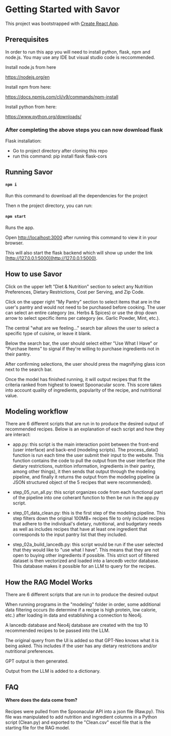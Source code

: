 # Getting Started with Savor

This project was bootstrapped with [Create React App](https://github.com/facebook/create-react-app).
## Prerequisites
In order to run this app you will need to install python, flask, npm and node.js. You may use any IDE but visual studio code is reccommended.

Install node.js from here

https://nodejs.org/en

Install npm from here:

https://docs.npmjs.com/cli/v9/commands/npm-install

Install python from here:

https://www.python.org/downloads/

### After completing the above steps you can now download flask

Flask installation:

- Go to project directory after cloning this repo
- run this command: pip install flask flask-cors



## Running Savor

#### `npm i`

Run this command to download all the dependencies for the project

 Then n the project directory, you can run:

#### `npm start`

Runs the app.

Open [http://localhost:3000](http://localhost:3000) after running this command to view it in your browser.

This will also start the flask backend which will show up under the link [http://127.0.0.1:5000](http://127.0.0.1:5000).

## How to use Savor

Click on the upper left "Diet & Nutrition" section to select any Nutrition Preferences, Dietary Restrictions, Cost per Serving, and Zip Code. 

Click on the upper right "My Pantry" section to select items that are in the user's pantry and would not need to be purchased before cooking. The user can select an entire category (ex. Herbs & Spices) or use the drop down arrow to select specific items per category (ex. Garlic Powder, Mint, etc.). 

The central "what are we feeling..." search bar allows the user to select a specific type of cuisine, or leave it blank. 

Below the search bar, the user should select either "Use What I Have" or "Purchase Items" to signal if they're willing to purchase ingredients not in their pantry.

After confirming selections, the user should press the magnifying glass icon next to the search bar.

Once the model has finished running, it will output recipes that fit the criteria ranked from highest to lowest Spoonacular score. This score takes into account quality of ingredients, popularity of the recipe, and nutritional value. 

## Modeling workflow

There are 6 different scripts that are run in to produce the desired output of recommended recipes. Below is an explanation of each script and how they are interact:

* app.py: this script is the main interaction point between the front-end (user interface) and back-end (modeling scripts). The process_data() function is run each time the user submit their input to the website. This function contains the code to pull the output from the user interface (the dietary restrictions, nutrition information, ingredients in their pantry, among other things), it then sends that output through the modeling pipeline, and finally it returns the output from the modeling pipeline (a JSON structured object of the 5 recipes that were recommended).

* step_05_run_all.py: this script organizes code from each functional part of the pipeline into one coherant function to then be run in the app.py script. 

* step_01_data_clean.py: this is the first step of the modeling pipeline. This step filters down the original 100MB+ recipes file to only include recipes that adhere to the individual's dietary, nutritional, and budgetary needs as well as includes recipes that have at least one ingredient that corresponds to the input pantry list that they included. 

* step_02a_build_lancedb.py: this script would be run if the user selected that they would like to "use what I have". This means that they are not open to buying other ingredients if possible. This strict sort of filtered dataset is then vectorized and loaded into a lancedb vector database. This database makes it possible for an LLM to query for the recipes.



## How the RAG Model Works

There are 6 different scripts that are run in to produce the desired output

When running programs in the "modeling" folder in order, some additional data filtering occurs (to determine if a recipe is high protein, low calorie, etc.) after loading in data and establishing a connection to Neo4j. 

A lancedb database and Neo4j database are created with the top 10 recommended recipes to be passed into the LLM.

The original query from the UI is added so that GPT-Neo knows what it is being asked. This includes if the user has any dietary restrictions and/or nutritional preferences.

GPT output is then generated. 

Output from the LLM is added to a dictionary.


## FAQ

#### Where does the data come from?

Recipes were pulled from the Spoonacular API into a json file (Raw.py). 
This file was manipulated to add nutrition and ingredient columns in a Python script (Clean.py) and exported to the "Clean.csv" excel file that is the starting file for the RAG model. 
